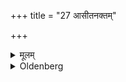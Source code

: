+++
title = "27 आसीतनक्तम्"

+++

<details><summary>मूलम्</summary>

आसीतनक्तम् २७
</details>

<details><summary>Oldenberg</summary>

27. He should sit at night.
</details>
